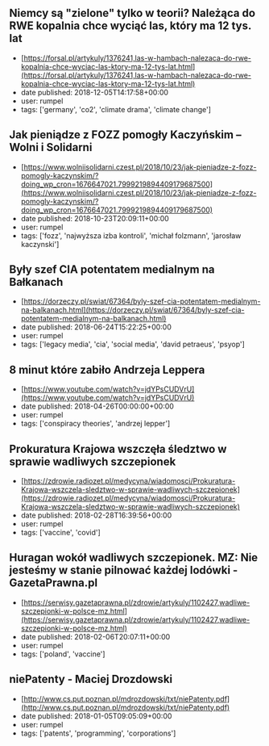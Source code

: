 ## Niemcy są "zielone" tylko w teorii? Należąca do RWE kopalnia chce wyciąć las, który ma 12 tys. lat
 - [https://forsal.pl/artykuly/1376241,las-w-hambach-nalezaca-do-rwe-kopalnia-chce-wyciac-las-ktory-ma-12-tys-lat.html](https://forsal.pl/artykuly/1376241,las-w-hambach-nalezaca-do-rwe-kopalnia-chce-wyciac-las-ktory-ma-12-tys-lat.html)
 - date published: 2018-12-05T14:17:58+00:00
 - user: rumpel
 - tags: ['germany', 'co2', 'climate drama', 'climate change']

## Jak pieniądze z FOZZ pomogły Kaczyńskim – Wolni i Solidarni
 - [https://www.wolniisolidarni.czest.pl/2018/10/23/jak-pieniadze-z-fozz-pomogly-kaczynskim/?doing_wp_cron=1676647021.7999219894409179687500](https://www.wolniisolidarni.czest.pl/2018/10/23/jak-pieniadze-z-fozz-pomogly-kaczynskim/?doing_wp_cron=1676647021.7999219894409179687500)
 - date published: 2018-10-23T20:09:11+00:00
 - user: rumpel
 - tags: ['fozz', 'najwyższa izba kontroli', 'michał folzmann', 'jarosław kaczynski']

## Były szef CIA potentatem medialnym na Bałkanach
 - [https://dorzeczy.pl/swiat/67364/byly-szef-cia-potentatem-medialnym-na-balkanach.html](https://dorzeczy.pl/swiat/67364/byly-szef-cia-potentatem-medialnym-na-balkanach.html)
 - date published: 2018-06-24T15:22:25+00:00
 - user: rumpel
 - tags: ['legacy media', 'cia', 'social media', 'david petraeus', 'psyop']

## 8 minut które zabiło Andrzeja Leppera
 - [https://www.youtube.com/watch?v=jdYPsCUDVrU](https://www.youtube.com/watch?v=jdYPsCUDVrU)
 - date published: 2018-04-26T00:00:00+00:00
 - user: rumpel
 - tags: ['conspiracy theories', 'andrzej lepper']

## Prokuratura Krajowa wszczęła śledztwo w sprawie wadliwych szczepionek
 - [https://zdrowie.radiozet.pl/medycyna/wiadomosci/Prokuratura-Krajowa-wszczela-sledztwo-w-sprawie-wadliwych-szczepionek](https://zdrowie.radiozet.pl/medycyna/wiadomosci/Prokuratura-Krajowa-wszczela-sledztwo-w-sprawie-wadliwych-szczepionek)
 - date published: 2018-02-28T16:39:56+00:00
 - user: rumpel
 - tags: ['vaccine', 'covid']

## Huragan wokół wadliwych szczepionek. MZ: Nie jesteśmy w stanie pilnować każdej lodówki - GazetaPrawna.pl
 - [https://serwisy.gazetaprawna.pl/zdrowie/artykuly/1102427,wadliwe-szczepionki-w-polsce-mz.html](https://serwisy.gazetaprawna.pl/zdrowie/artykuly/1102427,wadliwe-szczepionki-w-polsce-mz.html)
 - date published: 2018-02-06T20:07:11+00:00
 - user: rumpel
 - tags: ['poland', 'vaccine']

## niePatenty - Maciej Drozdowski
 - [http://www.cs.put.poznan.pl/mdrozdowski/txt/niePatenty.pdf](http://www.cs.put.poznan.pl/mdrozdowski/txt/niePatenty.pdf)
 - date published: 2018-01-05T09:05:09+00:00
 - user: rumpel
 - tags: ['patents', 'programming', 'corporations']

